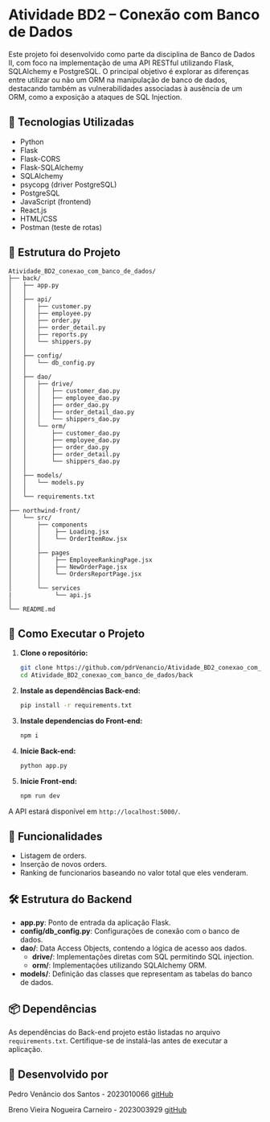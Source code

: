# Atividade BD2 – Conexão com Banco de Dados

Este projeto foi desenvolvido como parte da disciplina de Banco de Dados II, com foco na implementação de uma API RESTful utilizando Flask, SQLAlchemy e PostgreSQL. O principal objetivo é explorar as diferenças entre utilizar ou não um ORM na manipulação de banco de dados, destacando também as vulnerabilidades associadas à ausência de um ORM, como a exposição a ataques de SQL Injection.

## 🔧 Tecnologias Utilizadas

- Python
- Flask
- Flask-CORS
- Flask-SQLAlchemy
- SQLAlchemy
- psycopg (driver PostgreSQL)
- PostgreSQL
- JavaScript (frontend)
- React.js
- HTML/CSS
- Postman (teste de rotas)

## 📁 Estrutura do Projeto

```
Atividade_BD2_conexao_com_banco_de_dados/
├── back/
│   ├── app.py 
│   │   
│   ├── api/
│   │   ├── customer.py
│   │   ├── employee.py
│   │   ├── order.py
│   │   ├── order_detail.py
│   │   ├── reports.py
│   │   └── shippers.py
│   │  
│   ├── config/
│   │   └── db_config.py
│   │  
│   ├── dao/
│   │   ├── drive/
│   │   │   ├── customer_dao.py
│   │   │   ├── employee_dao.py
│   │   │   ├── order_dao.py
│   │   │   ├── order_detail_dao.py
│   │   │   └── shippers_dao.py
│   │   └── orm/
│   │       ├── customer_dao.py
│   │       ├── employee_dao.py
│   │       ├── order_dao.py
│   │       ├── order_detail.py
│   │       └── shippers_dao.py
│   │  
│   ├── models/
│   │   └── models.py
│   │  
│   └── requirements.txt
│   
├── northwind-front/
│   └── src/
│       ├── components
│       │    ├── Loading.jsx
│       │    └── OrderItemRow.jsx
│       │
│       ├── pages
│       │    ├── EmployeeRankingPage.jsx
│       │    ├── NewOrderPage.jsx
│       │    └── OrdersReportPage.jsx
│       │ 
│       └── services
|            └── api.js
│   
└── README.md
```

## 🚀 Como Executar o Projeto

1. **Clone o repositório:**

   ```bash
   git clone https://github.com/pdrVenancio/Atividade_BD2_conexao_com_banco_de_dados.git
   cd Atividade_BD2_conexao_com_banco_de_dados/back
   ```

2. **Instale as dependências Back-end:**
    ```bash
    pip install -r requirements.txt
    ```

3. **Instale dependencias do Front-end:**

   ```bash
   npm i
   ```

4. **Inicie Back-end:**

   ```bash
   python app.py
   ```

5. **Inicie Front-end:**

   ```bash
   npm run dev
   ```

A API estará disponível em `http://localhost:5000/`.

## 🧪 Funcionalidades

- Listagem de orders.
- Inserção de novos orders.
- Ranking de funcionarios baseando no valor total que eles venderam.

## 🛠️ Estrutura do Backend

- **app.py**: Ponto de entrada da aplicação Flask.
- **config/db_config.py**: Configurações de conexão com o banco de dados.
- **dao/**: Data Access Objects, contendo a lógica de acesso aos dados.
  - **drive/**: Implementações diretas com SQL permitindo SQL injection.
  - **orm/**: Implementações utilizando SQLAlchemy ORM.
- **models/**: Definição das classes que representam as tabelas do banco de dados.

## 📦 Dependências

As dependências do Back-end projeto estão listadas no arquivo `requirements.txt`. Certifique-se de instalá-las antes de executar a aplicação.

## 📄 Desenvolvido por

Pedro Venâncio dos Santos - 2023010066 [gitHub](https://github.com/pdrVenancio)

Breno Vieira Nogueira Carneiro - 2023003929 [gitHub](https://github.com/Brenovnc)

